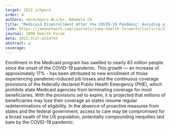```yaml
---
target: 2022_schpero
order: 4
authors: <b>Schpero WL</b>, Ndumele CD
title: "Medicaid Disenrollment After the COVID-19 Pandemic: Avoiding a New Crisis"
link: https://jamanetwork.com/journals/jama-health-forum/fullarticle/2788765
journal: JAMA Health Forum
meta: 2022;3(2):e214743
abstract: y
coverage:
---
```

Enrollment in the Medicaid program has swelled to nearly 83 million people since the onset of the COVID-19 pandemic. This growth — an increase of approximately 17% - has been attributed to new enrollment of those experiencing pandemic-induced job losses and the continuous coverage provisions of the federally declared Public Health Emergency (PHE), which prohibits state Medicaid agencies from terminating coverage for most beneficiaries. With the provisions set to expire, it is projected that millions of beneficiaries may lose their coverage as states resume regular redeterminations of eligibility. In the absence of proactive measures from states and the federal government, access to care may be compromised for a broad swath of the US population, potentially compounding inequities laid bare by the COVID-19 pandemic.